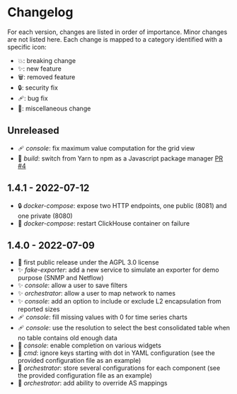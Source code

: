 # Changelog

For each version, changes are listed in order of importance. Minor
changes are not listed here. Each change is mapped to a category
identified with a specific icon:
- 💥: breaking change
- ✨: new feature
- 🗑️: removed feature
- 🔒: security fix
- 🩹: bug fix
- 🌱: miscellaneous change

## Unreleased

- 🩹 *console*: fix maximum value computation for the grid view
- 🌱 *build*: switch from Yarn to npm as a Javascript package manager [PR #4](https://github.com/vincentbernat/akvorado/pull/4)

## 1.4.1 - 2022-07-12

- 🔒 *docker-compose*: expose two HTTP endpoints, one public (8081) and one private (8080)
- 🌱 *docker-compose*: restart ClickHouse container on failure

## 1.4.0 - 2022-07-09

<!-- This does not make sense to put these changes as it is the first
public release. Once there are enough releases, strip this one. -->

- 🚀 first public release under the AGPL 3.0 license
- ✨ *fake-exporter*: add a new service to simulate an exporter for demo purpose (SNMP and Netflow)
- ✨ *console*: allow a user to save filters
- ✨ *orchestrator*: allow a user to map network to names
- ✨ *console*: add an option to include or exclude L2 encapsulation from reported sizes
- 🩹 *console*: fill missing values with 0 for time series charts
- 🩹 *console*: use the resolution to select the best consolidated table when no table contains old enough data
- 🌱 *console*: enable completion on various widgets
- 🌱 *cmd*: ignore keys starting with dot in YAML configuration (see the provided configuration file as an example)
- 🌱 *orchestrator*: store several configurations for each component (see the provided configuration file as an example)
- 🌱 *orchestrator*: add ability to override AS mappings
